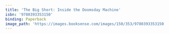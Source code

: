 ```yaml
---
title: 'The Big Short: Inside the Doomsday Machine'
isbn: '9780393353150'
binding: Paperback
image_path: 'https://images.booksense.com/images/150/353/9780393353150.jpg'
---
```


